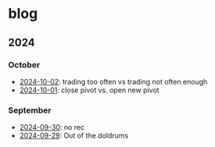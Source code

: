 # blog

## 2024

### October

* [2024-10-02](2024/10/02): trading too often vs trading not often enough
* [2024-10-01](2024/10/01): close pivot vs. open new pivot

### September

* [2024-09-30](2024/09/30): no rec
* [2024-09-29](2024/09/29): Out of the doldrums
